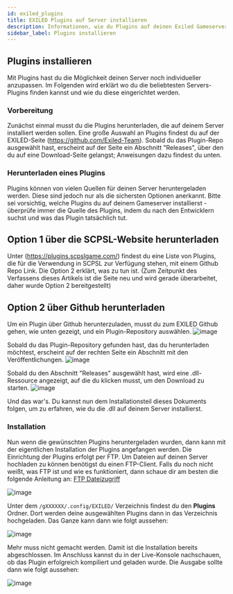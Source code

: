 ```yaml
---
id: exiled_plugins
title: EXILED Plugins auf Server installieren
description: Informationen, wie du Plugins auf deinen Exiled Gameserver von ZAP-Hosting installieren kannst - ZAP-Hosting.com Dokumentationen
sidebar_label: Plugins installieren
---
```


## Plugins installieren

Mit Plugins hast du die Möglichkeit deinen Server noch individueller anzupassen. Im Folgenden wird erklärt wo du die beliebtesten Servers-Plugins finden kannst und wie du diese eingerichtet werden. 

### Vorbereitung

Zunächst einmal musst du die Plugins herunterladen, die auf deinem Server installiert werden sollen. Eine große Auswahl an Plugins findest du auf der EXILED-Seite (https://github.com/Exiled-Team). Sobald du das Plugin-Repo ausgewählt hast, erscheint auf der Seite ein Abschnitt "Releases", über den du auf eine Download-Seite gelangst; Anweisungen dazu findest du unten.

### Herunterladen eines Plugins
Plugins können von vielen Quellen für deinen Server heruntergeladen werden. Diese sind jedoch nur als die sichersten Optionen anerkannt. Bitte sei vorsichtig, welche Plugins du auf deinem Gameserver installierst - überprüfe immer die Quelle des Plugins, indem du nach den Entwicklern suchst und was das Plugin tatsächlich tut.

## Option 1 über die SCPSL-Website herunterladen
Unter (https://plugins.scpslgame.com/) findest du eine Liste von Plugins, die für die Verwendung in SCPSL zur Verfügung stehen, mit einem Github Repo Link. Die Option 2 erklärt, was zu tun ist.
(Zum Zeitpunkt des Verfassens dieses Artikels ist die Seite neu und wird gerade überarbeitet, daher wurde Option 2 bereitgestellt)

## Option 2 über Github herunterladen
Um ein Plugin über Github herunterzuladen, musst du zum EXILED Github gehen, wie unten gezeigt, und ein Plugin-Repository auswählen.
![image](https://user-images.githubusercontent.com/17176877/219128457-a7a4aa64-5b7c-4778-9602-fa1286150b51.png)

Sobald du das Plugin-Repository gefunden hast, das du herunterladen möchtest, erscheint auf der rechten Seite ein Abschnitt mit den Veröffentlichungen.
![image](https://user-images.githubusercontent.com/17176877/219128727-89f515af-394d-44d6-beb5-3ee6bed1a90b.png)

Sobald du den Abschnitt "Releases" ausgewählt hast, wird eine .dll-Ressource angezeigt, auf die du klicken musst, um den Download zu starten.
![image](https://user-images.githubusercontent.com/17176877/219129751-2303885c-f09f-4513-ad92-699d6bc49546.png)

Und das war's. Du kannst nun dem Installationsteil dieses Dokuments folgen, um zu erfahren, wie du die .dll auf deinem Server installierst.

### Installation

Nun wenn die gewünschten Plugins heruntergeladen wurden, dann kann mit der eigentlichen Installation der Plugins angefangen werden. Die Einrichtung der Plugins erfolgt per FTP. Um Dateien auf deinen Server hochladen zu können benötigst du einen FTP-Client. Falls du noch nicht weißt, was FTP ist und wie es funktioniert, dann schaue dir am besten die folgende Anleitung an: [FTP Dateizugriff](https://zap-hosting.com/guides/docs/de/gameserver_ftpaccess/)

![image](https://user-images.githubusercontent.com/26007280/189888621-6734b077-2cc4-4dab-ad6e-a243d7815267.png)

Unter dem ``/gXXXXXX/.config/EXILED/`` Verzeichnis findest du den **Plugins** Ordner. Dort werden deine ausgewählten Plugins dann in das Verzeichnis hochgeladen. Das Ganze kann dann wie folgt aussehen:

![image](https://user-images.githubusercontent.com/26007280/189888652-4c31e683-4185-4bdf-af69-7b4c73f0c027.png)

Mehr muss nicht gemacht werden. Damit ist die Installation bereits abgeschlossen. Im Anschluss kannst du in der Live-Konsole nachschauen, ob das Plugin erfolgreich kompiliert und geladen wurde. Die Ausgabe sollte dann wie folgt aussehen:

![image](https://user-images.githubusercontent.com/26007280/189888682-4fd26a7d-170a-447f-8b05-99253becf5ad.png)

